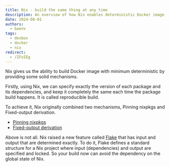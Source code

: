 ```yaml
---
title: Nix - build the same thing at any time
description: An overview of how Nix enables deterministic Docker image builds through reproducible builds, pinning, and Flakes
date: 2024-08-01
authors:
  - baenv
tags:
  - devbox
  - docker
  - nix
redirect:
  - /ZFoIEg
---
```


Nix gives us the ability to build Docker image with minimum deterministic by providing some solid mechanisms.

Firstly, using Nix, we can specify exactly the version of each package and its dependencies, and keep it completely the same each time the package build happens. It is called reproducible build.

To achieve it, Nix originally combined two mechanisms, Pinning nixpkgs and Fixed-output derivation.

- [Pinning nixpkgs](pinning-nixpkgs.md)
- [Fixed-output derivation](fixed-output-derivation.md)

Above is not all. Nix raised a new feature called [Flake](../introduction/¶%20Nix%20Flakes.md) that has input and output that are determined exactly. To do it, Flake defines a standard structure for a Nix project where input (dependencies) and output are specified and locked. So your build now can avoid the dependency on the global state of Nix.
